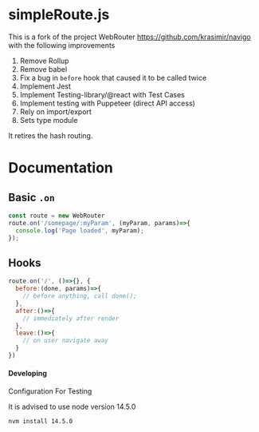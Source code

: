 

# simpleRoute.js

This is a fork of the project WebRouter https://github.com/krasimir/navigo
with the following improvements

1. Remove Rollup
2. Remove babel
3. Fix a bug in `before` hook that caused it to be called twice
4. Implement Jest 
5. Implement Testing-library/@react with Test Cases
6. Implement testing with Puppeteer (direct API access)
7. Rely on import/export
8. Sets type module

It retires the hash routing.



# Documentation


## Basic `.on`

```javascript
const route = new WebRouter
route.on('/somepage/:myParam', (myParam, params)=>{
  console.log('Page loaded', myParam);
});


```

## Hooks

```javascript
route.on('/', ()=>{}, {
  before:(done, params)=>{
    // before anything, call done();
  },
  after:()=>{
    // immediately after render
  },
  leave:()=>{
    // on user navigate away
  }
})

```





#### Developing

Configuration For Testing

It is advised to use node version 14.5.0

```
nvm install 14.5.0
```

